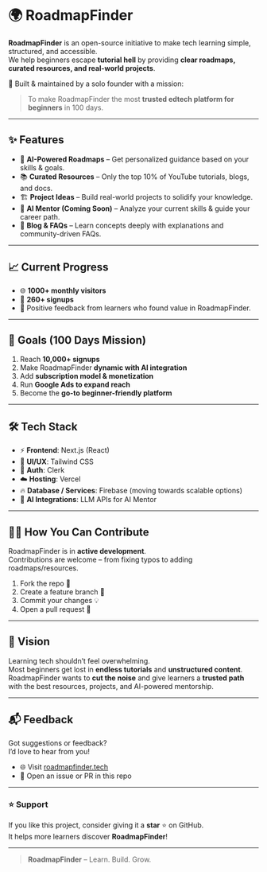 # 🌍 RoadmapFinder

**RoadmapFinder** is an open-source initiative to make tech learning simple, structured, and accessible.  
We help beginners escape **tutorial hell** by providing **clear roadmaps, curated resources, and real-world projects**.  

🚀 Built & maintained by a solo founder with a mission:  
> To make RoadmapFinder the most **trusted edtech platform for beginners** in 100 days.  

---

## ✨ Features

- 📌 **AI-Powered Roadmaps** – Get personalized guidance based on your skills & goals.  
- 📚 **Curated Resources** – Only the top 10% of YouTube tutorials, blogs, and docs.  
- 🏗️ **Project Ideas** – Build real-world projects to solidify your knowledge.  
- 🤖 **AI Mentor (Coming Soon)** – Analyze your current skills & guide your career path.  
- 📝 **Blog & FAQs** – Learn concepts deeply with explanations and community-driven FAQs.  

---

## 📈 Current Progress

- 🌐 **1000+ monthly visitors**  
- 👥 **260+ signups**  
- 💬 Positive feedback from learners who found value in RoadmapFinder.  

---

## 🎯 Goals (100 Days Mission)

1. Reach **10,000+ signups**  
2. Make RoadmapFinder **dynamic with AI integration**  
3. Add **subscription model & monetization**  
4. Run **Google Ads to expand reach**  
5. Become the **go-to beginner-friendly platform**  

---

## 🛠️ Tech Stack

- ⚡ **Frontend**: Next.js (React)  
- 🎨 **UI/UX**: Tailwind CSS  
- 🔑 **Auth**: Clerk  
- ☁️ **Hosting**: Vercel  
- 🔥 **Database / Services**: Firebase (moving towards scalable options)  
- 🤖 **AI Integrations**: LLM APIs for AI Mentor  

---

## 🧑‍💻 How You Can Contribute

RoadmapFinder is in **active development**.  
Contributions are welcome – from fixing typos to adding roadmaps/resources.  

1. Fork the repo 🍴  
2. Create a feature branch 🌱  
3. Commit your changes 💡  
4. Open a pull request 🚀  

---

## 🌟 Vision

Learning tech shouldn’t feel overwhelming.  
Most beginners get lost in **endless tutorials** and **unstructured content**.  
RoadmapFinder wants to **cut the noise** and give learners a **trusted path** with the best resources, projects, and AI-powered mentorship.  

---

## 📬 Feedback

Got suggestions or feedback?  
I’d love to hear from you!  
 
- 🌐 Visit [roadmapfinder.tech](https://roadmapfinder.tech)  
- 📩 Open an issue or PR in this repo  

---

### ⭐ Support

If you like this project, consider giving it a **star** ⭐ on GitHub.  
It helps more learners discover **RoadmapFinder**!  

---

> **RoadmapFinder** – Learn. Build. Grow.  
